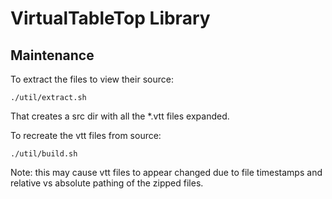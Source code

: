 # VirtualTableTop Library

## Maintenance

To extract the files to view their source:

    ./util/extract.sh

That creates a src dir with all the *.vtt files expanded.

To recreate the vtt files from source:

    ./util/build.sh

Note: this may cause vtt files to appear changed due to file timestamps
and relative vs absolute pathing of the zipped files.
